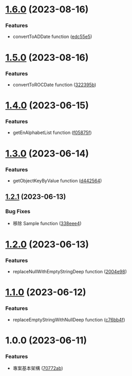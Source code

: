# [1.6.0](https://github.com/boruei-chen/utils/compare/v1.5.0...v1.6.0) (2023-08-16)


### Features

* convertToADDate function ([edc55e5](https://github.com/boruei-chen/utils/commit/edc55e553fbd1d29dc14670e11081a7326087542))

# [1.5.0](https://github.com/boruei-chen/utils/compare/v1.4.0...v1.5.0) (2023-08-16)


### Features

* convertToROCDate function ([322395b](https://github.com/boruei-chen/utils/commit/322395b411fe8360663d3dab424a8cf2c41d8a7f))

# [1.4.0](https://github.com/boruei-chen/utils/compare/v1.3.0...v1.4.0) (2023-06-15)


### Features

* getEnAlphabetList function ([f05875f](https://github.com/boruei-chen/utils/commit/f05875f13418d63ae36f64e516477382b8dd6903))

# [1.3.0](https://github.com/boruei-chen/utils/compare/v1.2.1...v1.3.0) (2023-06-14)


### Features

* getObjectKeyByValue function ([d442564](https://github.com/boruei-chen/utils/commit/d4425643e57dc10deba6b4645a72496936f5aaf4))

## [1.2.1](https://github.com/boruei-chen/utils/compare/v1.2.0...v1.2.1) (2023-06-13)


### Bug Fixes

* 移除 Sample function ([338eee4](https://github.com/boruei-chen/utils/commit/338eee403be44e9da2c239c7e1b7d4f985af50d7))

# [1.2.0](https://github.com/boruei-chen/utils/compare/v1.1.0...v1.2.0) (2023-06-13)


### Features

* replaceNullWithEmptyStringDeep function ([2004e98](https://github.com/boruei-chen/utils/commit/2004e9807b7bb16dca9da09236d1276a741d8d64))

# [1.1.0](https://github.com/boruei-chen/utils/compare/v1.0.0...v1.1.0) (2023-06-12)


### Features

* replaceEmptyStringWithNullDeep function ([c76bb4f](https://github.com/boruei-chen/utils/commit/c76bb4f29447815e544cd88fd4c3fca5c2078ab5))

# 1.0.0 (2023-06-11)


### Features

* 專案基本架構 ([70772ab](https://github.com/boruei-chen/utils/commit/70772abde068b7c402768e6b0486c276170f7d59))

